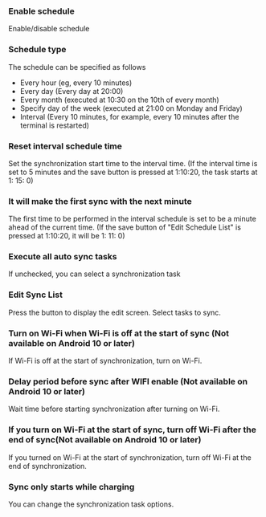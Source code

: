### Enable schedule
Enable/disable schedule

### Schedule type
The schedule can be specified as follows
- Every hour (eg, every 10 minutes)
- Every day (Every day at 20:00)
- Every month (executed at 10:30 on the 10th of every month)
- Specify day of the week (executed at 21:00 on Monday and Friday)
- Interval (Every 10 minutes, for example, every 10 minutes after the terminal is restarted)

### Reset interval schedule time
Set the synchronization start time to the interval time. (If the interval time is set to 5 minutes and the save button is pressed at 1:10:20, the task starts at 1: 15: 0)

### It will make the first sync with the next minute
The first time to be performed in the interval schedule is set to be a minute ahead of the current time. (If the save button of "Edit Schedule List" is pressed at 1:10:20, it will be 1: 11: 0)

### Execute all auto sync tasks
If unchecked, you can select a synchronization task

### Edit Sync List
Press the button to display the edit screen. Select tasks to sync.

### Turn on Wi-Fi when Wi-Fi is off at the start of sync (Not available on Android   10 or later)
If Wi-Fi is off at the start of synchronization, turn on Wi-Fi.

### Delay period before sync after WIFI enable (Not available on Android 10 or later)
Wait time before starting synchronization after turning on Wi-Fi.

### If you turn on Wi-Fi at the start of sync, turn off Wi-Fi after the end of sync(Not available on Android 10 or later)
If you turned on Wi-Fi at the start of synchronization, turn off Wi-Fi at the end of synchronization.

### Sync only starts while charging
You can change the synchronization task options.
